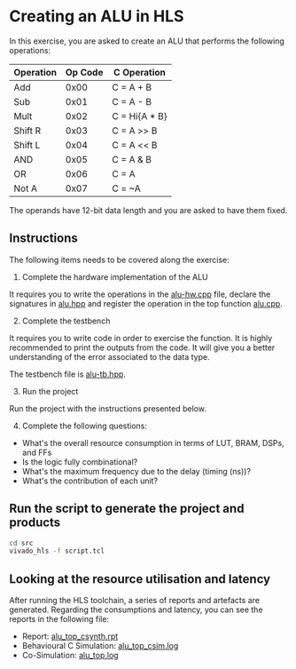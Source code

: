 # Creating an ALU in HLS

In this exercise, you are asked to create an ALU that performs the following operations:

| Operation | Op Code | C Operation   |
|-----------|---------|---------------|
| Add       | 0x00    | C = A + B     |
| Sub       | 0x01    | C = A - B     |
| Mult      | 0x02    | C = Hi{A * B} |
| Shift R   | 0x03    | C = A >> B    |
| Shift L   | 0x04    | C = A << B    |
| AND       | 0x05    | C = A & B     |
| OR        | 0x06    | C = A | B     |
| Not A     | 0x07    | C = ~A        |

The operands have 12-bit data length and you are asked to have them fixed.

## Instructions

The following items needs to be covered along the exercise:

1. Complete the hardware implementation of the ALU

It requires you to write the operations in the [alu-hw.cpp](src/alu-hw.cpp) file, declare the signatures in [alu.hpp](src/alu.hpp) and register the operation in the top function [alu.cpp](src/alu.cpp).

2. Complete the testbench

It requires you to write code in order to exercise the function. It is highly recommended to print the outputs from the code. It will give you a better understanding of the error associated to the data type.

The testbench file is [alu-tb.hpp](alu-tb.hpp).

3. Run the project

Run the project with the instructions presented below.

4. Complete the following questions:

* What's the overall resource consumption in terms of LUT, BRAM, DSPs, and FFs
* Is the logic fully combinational?
* What's the maximum frequency due to the delay (timing (ns))?
* What's the contribution of each unit?

## Run the script to generate the project and products

```bash
cd src
vivado_hls -f script.tcl
```

## Looking at the resource utilisation and latency

After running the HLS toolchain, a series of reports and artefacts are generated. Regarding the consumptions and latency, you can see the reports in the following file:

* Report: [alu_top_csynth.rpt](src/hlsalu/solution/syn/report/alu_top_csynth.rpt)
* Behavioural C Simulation: [alu_top_csim.log](src/hlsalu/solution/csim/report/alu_top_csim.log)
* Co-Simulation: [alu_top.log](src/hlsalu/solution/sim/report/verilog/alu_top.log)
